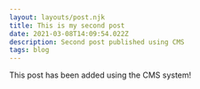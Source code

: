 ```yaml
---
layout: layouts/post.njk
title: This is my second post
date: 2021-03-08T14:09:54.022Z
description: Second post published using CMS
tags: blog
---
```

This post has been added using the CMS system!